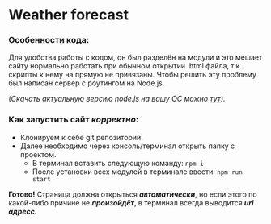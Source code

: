 # Weather forecast
### Особенности кода:

Для удобства работы с кодом, он был разделён на модули и это мешает сайту нормально работать при обычном открытии .html файла, т.к. скрипты к нему на прямую не привязаны.
Чтобы решить эту проблему был написан сервер с роутингом на Node.js.

_(Скачать актуальную версию node.js на вашу ОС можно [тут](https://nodejs.org/en/download/))._

### Как запустить сайт _корректно_:

* Клонируем к себе git репозиторий.
 * Далее необходимо через консоль/терминал открыть папку с проектом.
   * В терминал вставить следующую команду: ``` npm i ```
   * После установки всех модулей в терминале ввести: ``` npm run start ```

**Готово!** Страница должна открыться ***автоматически***, но если этого по какой-либо причине не ***произойдёт***, в терминал всегда выводится ***url адресс.***
